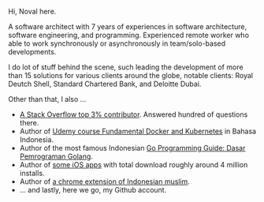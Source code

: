 Hi, Noval here.

A software architect with 7 years of experiences in software architecture, software engineering, and programming. Experienced remote worker who able to work synchronously or asynchronously in team/solo-based developments.

I do lot of stuff behind the scene, such leading the development of more than 15 solutions for various clients around the globe, notable clients: Royal Deutch Shell, Standard Chartered Bank, and Deloitte Dubai.

Other than that, I also ...

- [A Stack Overflow top 3% contributor](https://stackoverflow.com/users/1467988/novalagung). Answered hundred of questions there.
- Author of [Udemy course Fundamental Docker and Kubernetes](https://www.udemy.com/course/praktis-belajar-docker-dan-kubernetes-untuk-pemula/) in Bahasa Indonesia.
- Author of the most famous Indonesian [Go Programming Guide: Dasar Pemrograman Golang](https://dasarpemrogramangolang.novalagung.com/).
- Author of [some iOS apps](https://itunes.apple.com/us/developer/id1163677873) with total download roughly around 4 million installs.
- Author of [a chrome extension of Indonesian muslim](https://muslimboard.novalagung.com/).
- ... and lastly, here we go, my Github account.

